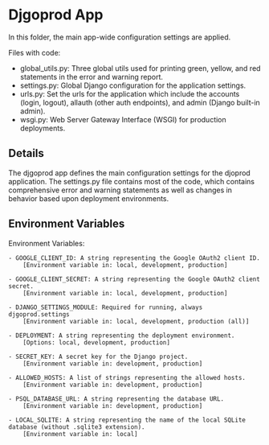 # Djgoprod App

In this folder, the main app-wide configuration settings are applied.

Files with code:
- global_utils.py: Three global utils used for printing green, yellow, and red statements in the error and warning report.
- settings.py: Global Django configuration for the application settings.
- urls.py: Set the urls for the application which include the accounts (login, logout), allauth (other auth endpoints), and admin (Django built-in admin).
- wsgi.py: Web Server Gateway Interface (WSGI) for production deployments.

## Details

The djgoprod app defines the main configuration settings for the djoprod application. The settings.py file contains most of the code, which contains comprehensive error and warning statements as well as changes in behavior based upon deployment environments.

## Environment Variables

Environment Variables:  

    - GOOGLE_CLIENT_ID: A string representing the Google OAuth2 client ID.  
        [Environment variable in: local, development, production]  

    - GOOGLE_CLIENT_SECRET: A string representing the Google OAuth2 client secret.  
        [Environment variable in: local, development, production]  

    - DJANGO_SETTINGS_MODULE: Required for running, always djgoprod.settings  
        [Environment variable in: local, development, production (all)]  

    - DEPLOYMENT: A string representing the deployment environment.
        [Options: local, development, production]

    - SECRET_KEY: A secret key for the Django project.
        [Environment variable in: development, production]

    - ALLOWED_HOSTS: A list of strings representing the allowed hosts.
        [Environment variable in: development, production]

    - PSQL_DATABASE_URL: A string representing the database URL.
        [Environment variable in: development, production]

    - LOCAL_SQLITE: A string representing the name of the local SQLite database (without .sqlite3 extension).
        [Environment variable in: local]